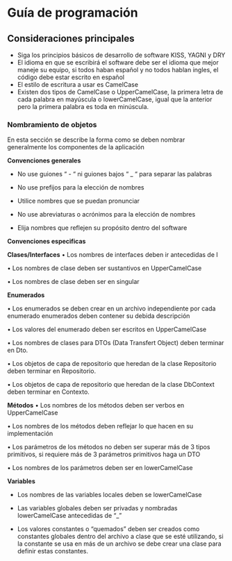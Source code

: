# **Guía de programación** 
## **Consideraciones principales**
- 	Siga los principios básicos de desarrollo de software KISS, YAGNI y DRY 
- 	El idioma en que se escribirá el software debe ser el idioma que mejor maneje su equipo, si todos haban español y no todos hablan ingles, el código debe estar escrito en español
- 	El estilo de escritura a usar es CamelCase
- 	Existen dos tipos de CamelCase
o	UpperCamelCase, la primera letra de cada palabra en mayúscula
o	lowerCamelCase, igual que la anterior pero la primera palabra es toda en minúscula.

### **Nombramiento de objetos**
En esta sección se describe la forma como se deben nombrar generalmente los componentes de la aplicación

**Convenciones generales**

- 	 No use guiones “ -  “ ni guiones bajos “ _ “ para separar las palabras

- 	No use prefijos para la elección de nombres

- 	Utilice nombres que se puedan pronunciar

- 	No use abreviaturas o acrónimos para la elección de nombres

- 	Elija nombres que reflejen su propósito dentro del software



**Convenciones especificas**

**Clases/Interfaces**
•	Los nombres de interfaces deben ir antecedidas de I

•	Los nombres de clase deben ser sustantivos en UpperCamelCase

•	Los nombres de clase deben ser en singular 

**Enumerados**

•	Los enumerados se deben crear en un archivo independiente por cada enumerado
enumerados deben contener su debida descripción


•	Los valores del enumerado deben ser escritos en UpperCamelCase


•	Los nombres de clases para DTOs (Data Transfert Object) deben terminar en Dto.

•	Los objetos de capa de repositorio que heredan de la clase Repositorio<T> deben terminar en Repositorio.


•	Los objetos de capa de repositorio que heredan de la clase DbContext deben terminar en Contexto.

**Métodos**
•	Los nombres de los métodos deben ser verbos en UpperCamelCase 

•	Los nombres de los métodos deben reflejar lo que hacen en su implementación 


•	Los parámetros de los métodos no deben ser superar más de 3 tipos primitivos, si requiere más de 3 parámetros primitivos haga un DTO 


•	Los nombres de los parámetros deben ser en lowerCamelCase


**Variables**
- Los nombres de las variables locales deben se lowerCamelCase 

- Las variables globales deben ser privadas y nombradas lowerCamelCase antecedidas de “_”

- Los valores constantes o “quemados” deben ser creados como constantes globales dentro del archivo a clase que se esté utilizando, si la constante se usa en más de un archivo se debe crear una clase para definir estas constantes.




